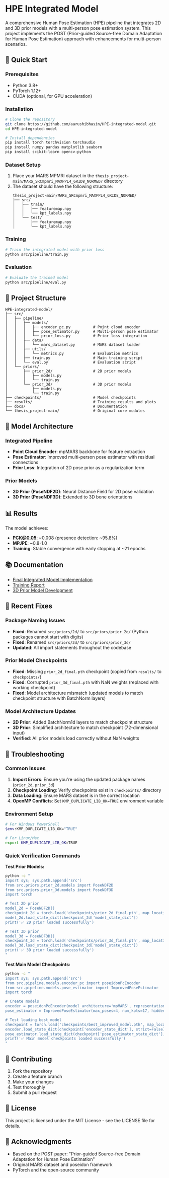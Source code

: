 # HPE Integrated Model

A comprehensive Human Pose Estimation (HPE) pipeline that integrates 2D and 3D prior models with a multi-person pose estimation system. This project implements the POST (Prior-guided Source-free Domain Adaptation for Human Pose Estimation) approach with enhancements for multi-person scenarios.

## 🚀 Quick Start

### Prerequisites
- Python 3.8+
- PyTorch 1.12+
- CUDA (optional, for GPU acceleration)

### Installation
```bash
# Clone the repository
git clone https://github.com/aarushibhasin/HPE-integrated-model.git
cd HPE-integrated-model

# Install dependencies
pip install torch torchvision torchaudio
pip install numpy pandas matplotlib seaborn
pip install scikit-learn opencv-python
```

### Dataset Setup
1. Place your MARS MPMRI dataset in the `thesis_project-main/MARS_SRCmpmri_MAXPPL4_GRID8_NORMED/` directory
2. The dataset should have the following structure:
   ```
   thesis_project-main/MARS_SRCmpmri_MAXPPL4_GRID8_NORMED/
   ├── src/
   │   ├── train/
   │   │   ├── featuremap.npy
   │   │   └── kpt_labels.npy
   │   └── test/
   │       ├── featuremap.npy
   │       └── kpt_labels.npy
   ```

### Training
```bash
# Train the integrated model with prior loss
python src/pipeline/train.py
```

### Evaluation
```bash
# Evaluate the trained model
python src/pipeline/eval.py
```

## 📁 Project Structure

```
HPE-integrated-model/
├── src/
│   ├── pipeline/
│   │   ├── models/
│   │   │   ├── encoder_pc.py          # Point cloud encoder
│   │   │   ├── pose_estimator.py      # Multi-person pose estimator
│   │   │   └── prior_loss.py          # Prior loss integration
│   │   ├── data/
│   │   │   └── mars_dataset.py        # MARS dataset loader
│   │   ├── utils/
│   │   │   └── metrics.py             # Evaluation metrics
│   │   ├── train.py                   # Main training script
│   │   └── eval.py                    # Evaluation script
│   └── priors/
│       ├── prior_2d/                  # 2D prior models
│       │   ├── models.py
│       │   └── train.py
│       └── prior_3d/                  # 3D prior models
│           ├── models.py
│           └── train.py
├── checkpoints/                       # Model checkpoints
├── results/                           # Training results and plots
├── docs/                              # Documentation
└── thesis_project-main/               # Original core modules
```

## 🔧 Model Architecture

### Integrated Pipeline
- **Point Cloud Encoder**: mpMARS backbone for feature extraction
- **Pose Estimator**: Improved multi-person pose estimator with residual connections
- **Prior Loss**: Integration of 2D pose prior as a regularization term

### Prior Models
- **2D Prior (PoseNDF2D)**: Neural Distance Field for 2D pose validation
- **3D Prior (PoseNDF3D)**: Extended to 3D bone orientations

## 📊 Results

The model achieves:
- **PCK@0.05**: ~0.008 (presence detection: ~95.8%)
- **MPJPE**: ~0.8-1.0
- **Training**: Stable convergence with early stopping at ~21 epochs

## 📚 Documentation

- [Final Integrated Model Implementation](docs/FINAL_INTEGRATED_MODEL_IMPLEMENTATION.md)
- [Training Report](docs/training_report.md)
- [3D Prior Model Development](docs/3D_PRIOR_MODEL_DEVELOPMENT.md)

## 🔧 Recent Fixes

### Package Naming Issues
- **Fixed**: Renamed `src/priors/2d/` to `src/priors/prior_2d/` (Python packages cannot start with digits)
- **Fixed**: Renamed `src/priors/3d/` to `src/priors/prior_3d/`
- **Updated**: All import statements throughout the codebase

### Prior Model Checkpoints
- **Fixed**: Missing `prior_2d_final.pth` checkpoint (copied from `results/` to `checkpoints/`)
- **Fixed**: Corrupted `prior_3d_final.pth` with NaN weights (replaced with working checkpoint)
- **Fixed**: Model architecture mismatch (updated models to match checkpoint structure with BatchNorm layers)

### Model Architecture Updates
- **2D Prior**: Added BatchNorm1d layers to match checkpoint structure
- **3D Prior**: Simplified architecture to match checkpoint (72-dimensional input)
- **Verified**: All prior models load correctly without NaN weights

## 🚨 Troubleshooting

### Common Issues
1. **Import Errors**: Ensure you're using the updated package names (`prior_2d`, `prior_3d`)
2. **Checkpoint Loading**: Verify checkpoints exist in `checkpoints/` directory
3. **Data Loading**: Ensure MARS dataset is in the correct location
4. **OpenMP Conflicts**: Set `KMP_DUPLICATE_LIB_OK=TRUE` environment variable

### Environment Setup
```bash
# For Windows PowerShell
$env:KMP_DUPLICATE_LIB_OK="TRUE"

# For Linux/Mac
export KMP_DUPLICATE_LIB_OK=TRUE
```

### Quick Verification Commands

**Test Prior Models:**
```bash
python -c "
import sys; sys.path.append('src')
from src.priors.prior_2d.models import PoseNDF2D
from src.priors.prior_3d.models import PoseNDF3D
import torch

# Test 2D prior
model_2d = PoseNDF2D()
checkpoint_2d = torch.load('checkpoints/prior_2d_final.pth', map_location='cpu')
model_2d.load_state_dict(checkpoint_2d['model_state_dict'])
print('✅ 2D prior loaded successfully')

# Test 3D prior
model_3d = PoseNDF3D()
checkpoint_3d = torch.load('checkpoints/prior_3d_final.pth', map_location='cpu')
model_3d.load_state_dict(checkpoint_3d['model_state_dict'])
print('✅ 3D prior loaded successfully')
"
```

**Test Main Model Checkpoints:**
```bash
python -c "
import sys; sys.path.append('src')
from src.pipeline.models.encoder_pc import poseidonPcEncoder
from src.pipeline.models.pose_estimator import ImprovedPoseEstimator
import torch

# Create models
encoder = poseidonPcEncoder(model_architecture='mpMARS', representation_embedding_dim=512, pretrained=False, grid_dims=(16, 16))
pose_estimator = ImprovedPoseEstimator(max_poses=4, num_kpts=17, hidden_dim=128, num_layers=2, dropout=0.3)

# Test loading best model
checkpoint = torch.load('checkpoints/best_improved_model.pth', map_location='cpu')
encoder.load_state_dict(checkpoint['encoder_state_dict'], strict=False)
pose_estimator.load_state_dict(checkpoint['pose_estimator_state_dict'], strict=False)
print('✅ Main model checkpoints loaded successfully')
"
```

## 🤝 Contributing

1. Fork the repository
2. Create a feature branch
3. Make your changes
4. Test thoroughly
5. Submit a pull request

## 📄 License

This project is licensed under the MIT License - see the LICENSE file for details.

## 🙏 Acknowledgments

- Based on the POST paper: "Prior-guided Source-free Domain Adaptation for Human Pose Estimation"
- Original MARS dataset and poseidon framework
- PyTorch and the open-source community

